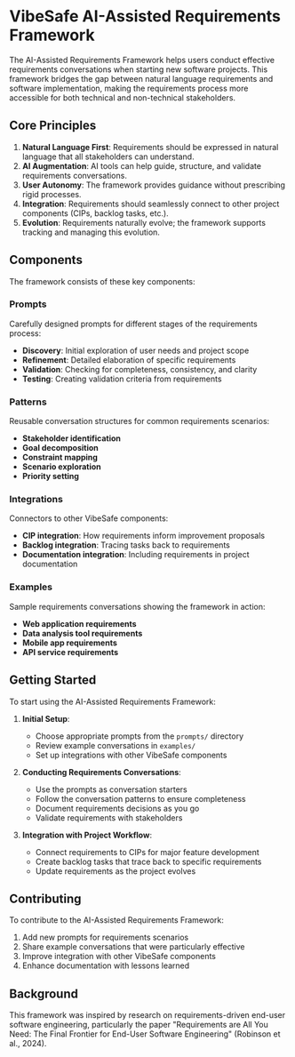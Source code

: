 # VibeSafe AI-Assisted Requirements Framework

The AI-Assisted Requirements Framework helps users conduct effective requirements conversations when starting new software projects. This framework bridges the gap between natural language requirements and software implementation, making the requirements process more accessible for both technical and non-technical stakeholders.

## Core Principles

1. **Natural Language First**: Requirements should be expressed in natural language that all stakeholders can understand.
2. **AI Augmentation**: AI tools can help guide, structure, and validate requirements conversations.
3. **User Autonomy**: The framework provides guidance without prescribing rigid processes.
4. **Integration**: Requirements should seamlessly connect to other project components (CIPs, backlog tasks, etc.).
5. **Evolution**: Requirements naturally evolve; the framework supports tracking and managing this evolution.

## Components

The framework consists of these key components:

### Prompts

Carefully designed prompts for different stages of the requirements process:

- **Discovery**: Initial exploration of user needs and project scope
- **Refinement**: Detailed elaboration of specific requirements
- **Validation**: Checking for completeness, consistency, and clarity
- **Testing**: Creating validation criteria from requirements

### Patterns

Reusable conversation structures for common requirements scenarios:

- **Stakeholder identification**
- **Goal decomposition**
- **Constraint mapping**
- **Scenario exploration**
- **Priority setting**

### Integrations

Connectors to other VibeSafe components:
- **CIP integration**: How requirements inform improvement proposals
- **Backlog integration**: Tracing tasks back to requirements
- **Documentation integration**: Including requirements in project documentation

### Examples

Sample requirements conversations showing the framework in action:

- **Web application requirements**
- **Data analysis tool requirements**
- **Mobile app requirements**
- **API service requirements**

## Getting Started

To start using the AI-Assisted Requirements Framework:

1. **Initial Setup**: 
   - Choose appropriate prompts from the `prompts/` directory
   - Review example conversations in `examples/`
   - Set up integrations with other VibeSafe components

2. **Conducting Requirements Conversations**:
   - Use the prompts as conversation starters
   - Follow the conversation patterns to ensure completeness
   - Document requirements decisions as you go
   - Validate requirements with stakeholders

3. **Integration with Project Workflow**:
   - Connect requirements to CIPs for major feature development
   - Create backlog tasks that trace back to specific requirements
   - Update requirements as the project evolves

## Contributing

To contribute to the AI-Assisted Requirements Framework:

1. Add new prompts for requirements scenarios
2. Share example conversations that were particularly effective
3. Improve integration with other VibeSafe components
4. Enhance documentation with lessons learned

## Background

This framework was inspired by research on requirements-driven end-user software engineering, particularly the paper "Requirements are All You Need: The Final Frontier for End-User Software Engineering" (Robinson et al., 2024). 